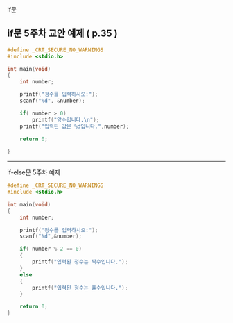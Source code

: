 if문






if문 5주차 교안 예제 ( p.35 )
------------------------------------------------
```c
#define _CRT_SECURE_NO_WARNINGS
#include <stdio.h>

int main(void)
{
    int number;

    printf("정수를 입력하시오:");
    scanf("%d", &number);

    if( number > 0)
        printf("양수입니다.\n");
    printf("입력된 값은 %d입니다.",number);
    
    return 0;

}
```
-------------------------------------------------
if-else문 5주차 예제

```c
#define _CRT_SECURE_NO_WARNINGS
#include <stdio.h>

int main(void)
{
    int number;

    printf("정수를 입력하시오:");
    scanf("%d",&number);

    if( number % 2 == 0)
    {
        printf("입력된 정수는 짝수입니다.");
    }
    else
    {
        printf("입력된 정수는 홀수입니다.");
    }

    return 0;
}
```
